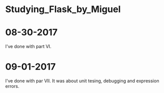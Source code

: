 # Studying_Flask_by_Miguel

# 08-30-2017
I've done with part VI.

# 09-01-2017
I've done with par VII. It was about unit tesing, debugging and expression errors.
